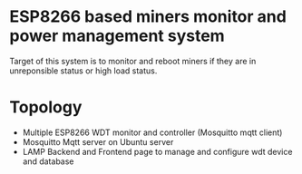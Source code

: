 # ESP8266 based miners monitor and power management system

Target of this system is to monitor and reboot miners if they are in unreponsible status or high load status.

# Topology
- Multiple ESP8266 WDT monitor and controller (Mosquitto mqtt client)
- Mosquitto Mqtt server on Ubuntu server
- LAMP Backend and Frontend page to manage and configure wdt device and database
